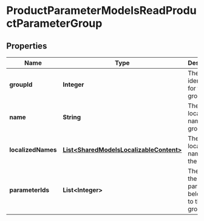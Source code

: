 

# ProductParameterModelsReadProductParameterGroup

## Properties

Name | Type | Description | Notes
------------ | ------------- | ------------- | -------------
**groupId** | **Integer** | The unique identifier for the groups. |  [optional]
**name** | **String** | The non-localized name of the group. |  [optional]
**localizedNames** | [**List&lt;SharedModelsLocalizableContent&gt;**](SharedModelsLocalizableContent.md) | The localized names of the group. |  [optional]
**parameterIds** | **List&lt;Integer&gt;** | The ids of the parameters belonging to this group. |  [optional]




